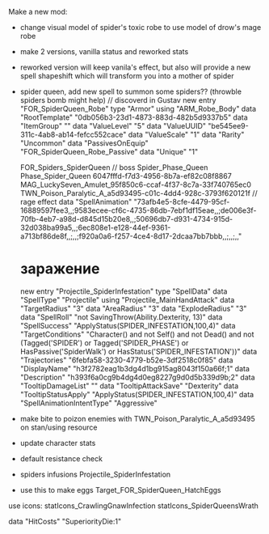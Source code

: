 Make a new mod:
 - change visual model of spider's toxic robe to use model of drow's mage robe
 - make 2 versions, vanilla status and reworked stats
 - reworked version will keep vanila's effect, but also will provide a new spell shapeshift which will transform you into a mother of spider
 - spider queen, add new spell to summon some spiders?? (throwble spiders bomb might help)
    // discoverd in Gustav
    new entry "FOR_SpiderQueen_Robe"
    type "Armor"
    using "ARM_Robe_Body"
    data "RootTemplate" "0db056b3-23d1-4873-883d-482b5d9337b5"
    data "ItemGroup" ""
    data "ValueLevel" "5"
    data "ValueUUID" "be545ee9-311c-4ab8-ab14-fefcc552cace"
    data "ValueScale" "1"
    data "Rarity" "Uncommon"
    data "PassivesOnEquip" "FOR_SpiderQueen_Robe_Passive"
    data "Unique" "1"

   FOR_Spiders_SpiderQueen // boss   Spider_Phase_Queen   Phase_Spider_Queen
   6047fffd-f7d3-4956-8b7a-ef82c08f8867
   MAG_LuckySeven_Amulet_95f850c6-ccaf-4f37-8c7a-33f740765ec0
   TWN_Poison_Paralytic_A_a5d93495-c01c-4dd4-928c-3793f620121f
   // rage effect
   data "SpellAnimation" "73afb4e5-8cfe-4479-95cf-16889597fee3,,;9583ecee-cf6c-4735-86db-7ebf1df15eae,,;de006e3f-70fb-4eb7-a98d-d845d15b20e8,,;50696db7-d931-4734-915d-32d038ba99a5,,;6ec808e1-e128-44ef-9361-a713bf86de8f,,;,,;f920a0a6-f257-4ce4-8d17-2dcaa7bb7bbb,,;,,;,,"


   # заражение
   new entry "Projectile_SpiderInfestation"
   type "SpellData"
   data "SpellType" "Projectile"
   using "Projectile_MainHandAttack"
   data "TargetRadius" "3"
   data "AreaRadius" "3"
   data "ExplodeRadius" "3"
   data "SpellRoll" "not SavingThrow(Ability.Dexterity, 13)"
   data "SpellSuccess" "ApplyStatus(SPIDER_INFESTATION,100,4)"
   data "TargetConditions" "Character() and not Self() and not Dead() and not (Tagged('SPIDER') or Tagged('SPIDER_PHASE') or HasPassive('SpiderWalk') or HasStatus('SPIDER_INFESTATION'))"
   data "Trajectories" "6febfa58-3230-4779-b52e-3df2518c0f85"
   data "DisplayName" "h3f2782eag1b3dg4d1bg915ag8043f150a66f;1"
   data "Description" "h393f6a0cg9b4dg4d0eg8227g9d0d5b339d9b;2"
   data "TooltipDamageList" ""
   data "TooltipAttackSave" "Dexterity"
   data "TooltipStatusApply" "ApplyStatus(SPIDER_INFESTATION,100,4)"
   data "SpellAnimationIntentType" "Aggressive"


- make bite to poizon enemies with TWN_Poison_Paralytic_A_a5d93495 on stan/using resource
- update character stats
- default resistance check
- spiders infusions Projectile_SpiderInfestation
- use this to make eggs Target_FOR_SpiderQueen_HatchEggs


use icons:
statIcons_CrawlingGnawInfection
statIcons_SpiderQueensWrath


data "HitCosts" "SuperiorityDie:1"
